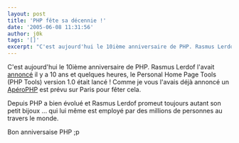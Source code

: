 ```yaml
---
layout: post
title: 'PHP fête sa décennie !'
date: '2005-06-08 11:31:56'
author: j0k
tags: '[]'
excerpt: "C'est aujourd'hui le 10ième anniversaire de PHP. Rasmus Lerdof l'avait [annoncé](http://groups.google.fr/group/comp.infosystems.www.authoring.cgi/msg/cc7d43454d64d133?oe=UTF-8&amp;output=gplain) il y a 10 ans et quelques heures, le Personal Home Page Tools (PHP Tools) version 1.0 était lancé !     \nComme je vous l'avais déjà annoncé un      …"
---
```


C'est aujourd'hui le 10ième anniversaire de PHP. Rasmus Lerdof l'avait [annoncé](http://groups.google.fr/group/comp.infosystems.www.authoring.cgi/msg/cc7d43454d64d133?oe=UTF-8&amp;output=gplain) il y a 10 ans et quelques heures, le Personal Home Page Tools (PHP Tools) version 1.0 était lancé !
Comme je vous l'avais déjà annoncé un [ApéroPHP](http://www.j0k3r.net/forum/un-aperophp-pour-l-anniversaire-de-php-500.htm) est prévu sur Paris pour fêter cela.

Depuis PHP a bien évolué et Rasmus Lerdof promeut toujours autant son petit bijoux ... qui lui même est employé par des millions de personnes au travers le monde.

Bon anniversaise PHP ;p
